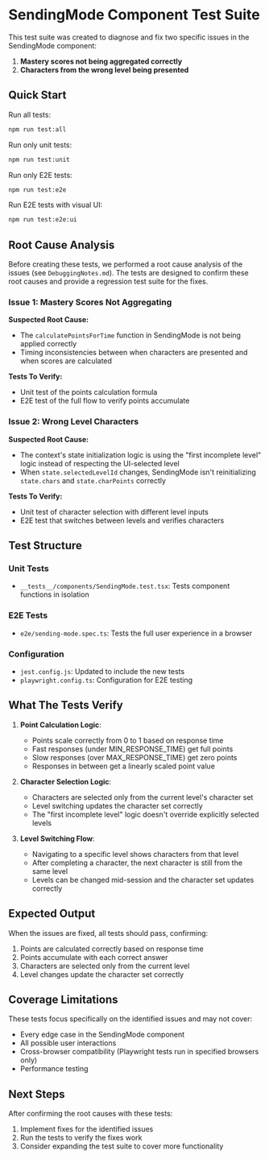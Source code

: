 # SendingMode Component Test Suite

This test suite was created to diagnose and fix two specific issues in the SendingMode component:

1. **Mastery scores not being aggregated correctly**
2. **Characters from the wrong level being presented**

## Quick Start

Run all tests:

```bash
npm run test:all
```

Run only unit tests:

```bash
npm run test:unit
```

Run only E2E tests:

```bash
npm run test:e2e
```

Run E2E tests with visual UI:

```bash
npm run test:e2e:ui
```

## Root Cause Analysis

Before creating these tests, we performed a root cause analysis of the issues (see `DebuggingNotes.md`). The tests are designed to confirm these root causes and provide a regression test suite for the fixes.

### Issue 1: Mastery Scores Not Aggregating

**Suspected Root Cause:**
- The `calculatePointsForTime` function in SendingMode is not being applied correctly
- Timing inconsistencies between when characters are presented and when scores are calculated

**Tests To Verify:**
- Unit test of the points calculation formula
- E2E test of the full flow to verify points accumulate

### Issue 2: Wrong Level Characters

**Suspected Root Cause:**
- The context's state initialization logic is using the "first incomplete level" logic instead of respecting the UI-selected level
- When `state.selectedLevelId` changes, SendingMode isn't reinitializing `state.chars` and `state.charPoints` correctly

**Tests To Verify:**
- Unit test of character selection with different level inputs
- E2E test that switches between levels and verifies characters

## Test Structure

### Unit Tests
- `__tests__/components/SendingMode.test.tsx`: Tests component functions in isolation

### E2E Tests
- `e2e/sending-mode.spec.ts`: Tests the full user experience in a browser

### Configuration
- `jest.config.js`: Updated to include the new tests
- `playwright.config.ts`: Configuration for E2E testing

## What The Tests Verify

1. **Point Calculation Logic**:
   - Points scale correctly from 0 to 1 based on response time
   - Fast responses (under MIN_RESPONSE_TIME) get full points
   - Slow responses (over MAX_RESPONSE_TIME) get zero points
   - Responses in between get a linearly scaled point value

2. **Character Selection Logic**:
   - Characters are selected only from the current level's character set
   - Level switching updates the character set correctly
   - The "first incomplete level" logic doesn't override explicitly selected levels

3. **Level Switching Flow**:
   - Navigating to a specific level shows characters from that level
   - After completing a character, the next character is still from the same level
   - Levels can be changed mid-session and the character set updates correctly

## Expected Output

When the issues are fixed, all tests should pass, confirming:

1. Points are calculated correctly based on response time
2. Points accumulate with each correct answer
3. Characters are selected only from the current level
4. Level changes update the character set correctly

## Coverage Limitations

These tests focus specifically on the identified issues and may not cover:
- Every edge case in the SendingMode component
- All possible user interactions
- Cross-browser compatibility (Playwright tests run in specified browsers only)
- Performance testing

## Next Steps

After confirming the root causes with these tests:

1. Implement fixes for the identified issues
2. Run the tests to verify the fixes work
3. Consider expanding the test suite to cover more functionality